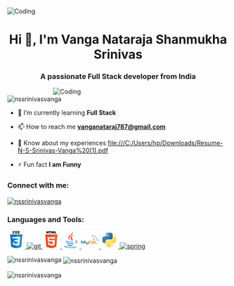 <img align="center" alt="Coding" src="https://cdn.hashnode.com/res/hashnode/image/upload/v1690034956546/101c1694-7e87-458e-afd5-ab65c48c468e.gif">
<h1 align="center">Hi 👋, I'm Vanga Nataraja Shanmukha Srinivas</h1>
<h3 align="center">A passionate Full Stack developer from India</h3>
<img align="right" alt="Coding" width="400" src="https://cdn.dribbble.com/users/1162077/screenshots/3848914/programmer.gif">

<p align="left"> <img src="https://komarev.com/ghpvc/?username=nssrinivasvanga&label=Profile%20views&color=0e75b6&style=flat" alt="nssrinivasvanga" /> </p>

- 🌱 I’m currently learning **Full Stack**

- 📫 How to reach me **vanganataraj787@gmail.com**

- 📄 Know about my experiences [file:///C:/Users/hp/Downloads/Resume-N-S-Srinivas-Vanga%20(1).pdf](file:///C:/Users/hp/Downloads/Resume-N-S-Srinivas-Vanga%20(1).pdf)

- ⚡ Fun fact **I am Funny**

<h3 align="left">Connect with me:</h3>
<p align="left">
<a href="https://linkedin.com/in/nssrinivasvanga" target="blank"><img align="center" src="https://raw.githubusercontent.com/rahuldkjain/github-profile-readme-generator/master/src/images/icons/Social/linked-in-alt.svg" alt="nssrinivasvanga" height="30" width="40" /></a>
</p>

<h3 align="left">Languages and Tools:</h3>
<p align="left"> <a href="https://www.w3schools.com/css/" target="_blank" rel="noreferrer"> <img src="https://raw.githubusercontent.com/devicons/devicon/master/icons/css3/css3-original-wordmark.svg" alt="css3" width="40" height="40"/> </a> <a href="https://git-scm.com/" target="_blank" rel="noreferrer"> <img src="https://www.vectorlogo.zone/logos/git-scm/git-scm-icon.svg" alt="git" width="40" height="40"/> </a> <a href="https://www.w3.org/html/" target="_blank" rel="noreferrer"> <img src="https://raw.githubusercontent.com/devicons/devicon/master/icons/html5/html5-original-wordmark.svg" alt="html5" width="40" height="40"/> </a> <a href="https://www.java.com" target="_blank" rel="noreferrer"> <img src="https://raw.githubusercontent.com/devicons/devicon/master/icons/java/java-original.svg" alt="java" width="40" height="40"/> </a> <a href="https://www.mysql.com/" target="_blank" rel="noreferrer"> <img src="https://raw.githubusercontent.com/devicons/devicon/master/icons/mysql/mysql-original-wordmark.svg" alt="mysql" width="40" height="40"/> </a> <a href="https://www.python.org" target="_blank" rel="noreferrer"> <img src="https://raw.githubusercontent.com/devicons/devicon/master/icons/python/python-original.svg" alt="python" width="40" height="40"/> </a> <a href="https://spring.io/" target="_blank" rel="noreferrer"> <img src="https://www.vectorlogo.zone/logos/springio/springio-icon.svg" alt="spring" width="40" height="40"/> </a> </p>

<p><img align="left" src="https://github-readme-stats.vercel.app/api/top-langs?username=nssrinivasvanga&show_icons=true&locale=en&layout=compact" alt="nssrinivasvanga" /></p>

<p>&nbsp;<img align="center" src="https://github-readme-stats.vercel.app/api?username=nssrinivasvanga&show_icons=true&locale=en" alt="nssrinivasvanga" /></p>

<p><img align="center" src="https://github-readme-streak-stats.herokuapp.com/?user=nssrinivasvanga&" alt="nssrinivasvanga" /></p>

<!---
NSSRINIVASVANGA/NSSRINIVASVANGA is a ✨ special ✨ repository because its `README.md` (this file) appears on your GitHub profile.
You can click the Preview link to take a look at your changes.
--->
